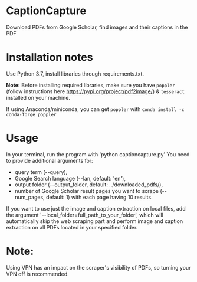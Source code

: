 # CaptionCapture
 Download PDFs from Google Scholar, find images and their captions in the PDF

# Installation notes
 Use Python 3.7, install libraries through requirements.txt.

 **Note:**
 Before installing required libraries, make sure you have `poppler` (follow instructions here https://pypi.org/project/pdf2image/) & `tesseract` installed on your machine.

 If using Anaconda/miniconda, you can get `poppler` with
 `conda install -c conda-forge poppler`


# Usage
 In your terminal, run the program with 'python captioncapture.py'
 You need to provide additional arguments for:
  - query term (--query),
  - Google Search language (--lan, default: 'en'),
  - output folder (--output_folder, default: ../downloaded_pdfs/),
  - number of Google Scholar result pages you want to scrape (--num_pages, default: 1) with each page having 10 results.

 If you want to use just the image and caption extraction on local files, add the argument '--local_folder=full_path_to_your_folder', which will automatically skip the web
 scraping part and perform image and caption extraction on all PDFs located in your specified folder.

# Note:
 Using VPN has an impact on the scraper's visibility of PDFs, so turning your VPN off is recommended.
